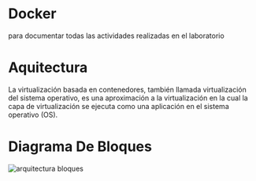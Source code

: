 # Docker
para documentar todas las actividades realizadas
en el laboratorio
# Aquitectura
La virtualización basada en contenedores, también llamada virtualización del sistema operativo, 
es una aproximación a la virtualización en la cual la capa de virtualización se ejecuta como una aplicación en el sistema operativo (OS).
# Diagrama De Bloques
![arquitectura bloques](https://user-images.githubusercontent.com/100426946/187724083-226fd1de-0ab0-4328-a485-ae401a14e673.jpg)

